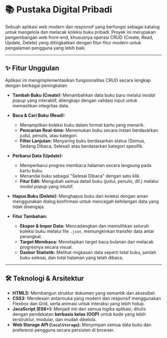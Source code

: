 # 📚 Pustaka Digital Pribadi

Sebuah aplikasi web modern dan responsif yang berfungsi sebagai katalog untuk mengelola dan melacak koleksi buku pribadi. Proyek ini merupakan pengembangan web front-end, khususnya operasi CRUD (Create, Read, Update, Delete) yang ditingkatkan dengan fitur-fitur modern untuk pengalaman pengguna yang lebih baik.

-----

## ✨ Fitur Unggulan

Aplikasi ini mengimplementasikan fungsionalitas CRUD secara lengkap dengan berbagai peningkatan:

  * **Tambah Buku (Create):** Menambahkan data buku baru melalui *modal popup* yang interaktif, dilengkapi dengan validasi input untuk memastikan integritas data.
    
  * **Baca & Cari Buku (Read):**
      * Menampilkan koleksi buku dalam format kartu yang menarik.
      * **Pencarian Real-time:** Menemukan buku secara instan berdasarkan judul, penulis, atau kategori.
      * **Filter Lanjutan:** Menyaring buku berdasarkan status (Semua, Sedang Dibaca, Selesai) atau berdasarkan kategori spesifik.
        
  * **Perbarui Data (Update):**
      * Memperbarui progres membaca halaman secara langsung pada kartu buku.
      * Menandai buku sebagai "Selesai Dibaca" dengan satu klik.
      * **Fitur Edit:** Mengubah semua detail buku (judul, penulis, dll.) melalui *modal popup* yang intuitif.
        
  * **Hapus Buku (Delete):** Menghapus buku dari koleksi dengan aman menggunakan dialog konfirmasi untuk mencegah kehilangan data yang tidak disengaja.
    
  * **Fitur Tambahan:**
      * **Ekspor & Impor Data:** Mencadangkan dan memulihkan seluruh koleksi buku melalui file `.json`, memungkinkan transfer data antar perangkat.
      * **Target Membaca:** Menetapkan target baca bulanan dan melacak progresnya secara visual.
      * **Dasbor Statistik:** Melihat ringkasan data seperti total buku, jumlah buku selesai, dan total halaman yang telah dibaca.

-----

## 🛠️ Teknologi & Arsitektur

  * **HTML5:** Membangun struktur dokumen yang semantik dan aksesibel.
  * **CSS3:** Mendesain antarmuka yang modern dan responsif menggunakan Flexbox dan Grid, serta animasi untuk interaksi yang lebih hidup.
  * **JavaScript (ES6+):** Menjadi inti dari semua logika aplikasi, ditulis dengan pendekatan **berbasis kelas (OOP)** untuk kode yang lebih terstruktur, modular, dan mudah dikelola.
  * **Web Storage API (`localStorage`):** Menyimpan semua data buku dan preferensi pengguna secara persisten di browser.
